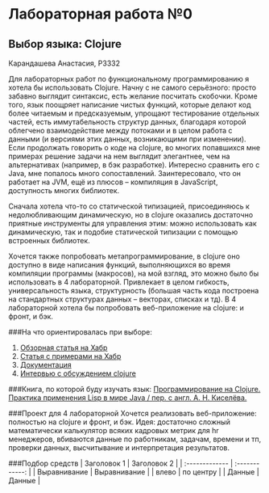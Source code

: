 # Лабораторная работа №0
## Выбор языка: Clojure
Карандашева Анастасия, P3332

Для лабораторных работ по функциональному программированию я хотела бы использовать Clojure. Начну с не самого серьёзного: просто забавно выглядит синтаксис, есть желание посчитать скобочки. Кроме того, язык поощряет написание чистых функций, которые делают код более читаемым и предсказуемым, упрощают тестирование отдельных частей, есть иммутабельность структур данных, благодаря которой облегчено взаимодействие между потоками и в целом работа с данными (и версиями этих данных, возникающими при изменении). Если продолжать говорить о коде на clojure, во многих попавшихся мне примерах решение задачи на нем выглядит элегантнее, чем на альтернативах (например, в бэк разработке). Интересно сравнить его с Java, мне попалось много сопоставлений. Заинтересовало, что он работает на JVM, ещё из плюсов – компиляция в JavaScript, доступность многих библиотек.

Сначала хотела что-то со статической типизацией, присоединяюсь к недолюбливающим динамическую, но в clojure оказались достаточно приятные инструменты для управления этим: можно использовать как динамическую, так и подобие статической типизации с помощью встроенных библиотек.

Хочется также попробовать метапрограммирование, в clojure оно доступно в виде написания функций, выполняющихся во время компиляции программы (макросов), на мой взгляд, это можно было бы использовать в 4 лабораторной. Привлекает в целом гибкость, универсальность языка, структурность (большая часть кода построена на стандартных структурах данных – векторах, списках и тд).  В 4 лабораторной хотела бы попробовать веб-приложение на clojure: и фронт, и бэк.

###На что ориентировалась при выборе:
1. [Обзорная статья на Хабр](https://habr.com/ru/articles/173071/)
2. [Статья с примерами на Хабр](https://habr.com/ru/companies/otus/articles/725060/)
3. [Документация](https://clojure.ru/docs)
4. [Интервью с обсуждением clojure](https://grishaev.me/clojure-article/)

###Книга, по которой буду изучать язык:
[Программирование на Clojure. Практика применения Lisp в мире Java / пер. с англ. А. Н. Киселёва.](https://api.pageplace.de/preview/DT0400.9785898186005_A48642096/preview-9785898186005_A48642096.pdf)

###Проект для 4 лабораторной
Хочется реализовать веб-приложение: полностью на clojure и фронт, и бэк. Идея: достаточно сложный математически калькулятор всяких кадровых метрик для hr менеджеров, вбиваются данные по работникам, задачам, времени и тп, проверки данных, высчитывание и интерпретация результатов.

###Подбор средств
| Заголовок 1    | Заголовок 2    | 
| :------------- | :------------: | 
| Выравнивание   | Выравнивание   |
| влево          | по центру      | 
| Данные         | Данные         |

